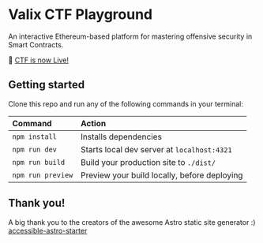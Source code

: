 # Valix CTF Playground
An interactive Ethereum-based platform for mastering offensive security in Smart Contracts.

🚀 [CTF is now Live!](https://valixconsulting.github.io/ctf/)

## Getting started

Clone this repo and run any of the following commands in your terminal:

| Command           | Action                                       |
| :---------------- | :------------------------------------------- |
| `npm install`     | Installs dependencies                        |
| `npm run dev`     | Starts local dev server at `localhost:4321`  |
| `npm run build`   | Build your production site to `./dist/`      |
| `npm run preview` | Preview your build locally, before deploying |

## Thank you!
A big thank you to the creators of the awesome Astro static site generator :)
[accessible-astro-starter](https://github.com/markteekman/accessible-astro-starter)
